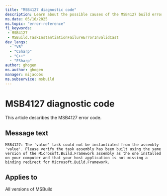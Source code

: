 ```yaml
---
title: "MSB4127 diagnostic code"
description: Learn about the possible causes of the MSB4127 build error, and get troubleshooting tips.
ms.date: 05/16/2025
ms.topic: "error-reference"
f1_keywords:
 - MSB4127
 - MSBuild.TaskInstantiationFailureErrorInvalidCast
dev_langs:
  - "VB"
  - "CSharp"
  - "C++"
  - "FSharp"
author: ghogen
ms.author: ghogen
manager: mijacobs
ms.subservice: msbuild
---
```


# MSB4127 diagnostic code

<!-- :::ErrorDefinitionDescription::: -->
<!-- :::editable-content name="introDescription"::: -->
This article describes the MSB4127 error code.
<!-- :::editable-content-end::: -->

## Message text

<!-- :::editable-content name="messageText"::: -->
`MSB4127: The 'value' task could not be instantiated from the assembly 'value'. Please verify the task assembly has been built using the same version of the Microsoft.Build.Framework assembly as the one installed on your computer and that your host application is not missing a binding redirect for Microsoft.Build.Framework.`
<!-- :::editable-content-end::: -->
<!-- MSB4127: The "{0}" task could not be instantiated from the assembly "{1}". Please verify the task assembly has been built using the same version of the Microsoft.Build.Framework assembly as the one installed on your computer and that your host application is not missing a binding redirect for Microsoft.Build.Framework. {2} -->

<!-- :::editable-content name="postOutputDescription"::: -->
<!--
{StrBegin="MSB4127: "}UE: This message is a specialized version of the TaskInstantiationFailureError message and can probably reuse some of its docs.
      LOCALIZATION: "{2}" is a localized message from a CLR/FX exception. Also, Microsoft.Build.Framework should not be localized
-->
<!-- :::editable-content-end::: -->
<!-- :::ErrorDefinitionDescription-end::: -->

## Applies to

All versions of MSBuild
